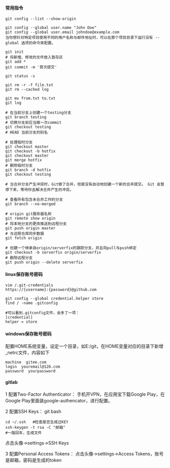 #### 常用指令
```
git config --list --show-origin

git config --global user.name "John Doe"
git config --global user.email johndoe@example.com
当你想针对特定项目使用不同的用户名称与邮件地址时，可以在那个项目目录下运行没有 --global 选项的命令来配置。

git init
# 将新增、修改的文件放入暂存区
git add * 
git commit -m '首次提交'

git status -s

git rm -r -f file.txt
git rm --cached log

git mv from.txt to.txt
git log

# 在当前分支上创建一个testing分支
git branch testing
# 切换分支前应当做一次commit
git checkout testing
# HEAD 当前分支的别名

# 处理临时分支
git checkout master
git checkout -b hotfix
git checkout master
git merge hotfix
# 删除临时分支
git branch -d hotfix
git checkout testing

# 当合并分支产生冲突时，Git做了合并，但是没有自动地创建一个新的合并提交。 Git 会暂停下来，等待你去解决合并产生的冲突。 

# 查看所有包含未合并工作的分支
git branch --no-merged

# origin git服务器名称
git remote show origin
# 将本地分支的更改推送到远程分支
git push origin master
# 与远程仓库同步数据
git fetch origin

# 创建一个继承自origin/serverfix的跟踪分支，并且将pull与push绑定
git checkout -b serverfix origin/serverfix
# 删除远程分支
git push origin --delete serverfix

```

#### **linux保存账号密码**
```
vim /.git-credentials
https://{username}:{password}@github.com

git config --global credential.helper store
find / -name .gitconfig

#可以看到.gitconfig文件，会多了一项：
[credential]
helper = store
```

#### **windows保存账号密码**
配置HOME系统变量，设定一个目录，如E:/git，在HOME变量对应的目录下新增\_netrc文件，内容如下
```
machine  gitee.com
login  youremail@126.com
password  yourpassword
```

#### **gitlab**
1 配置Two-Factor Authenticator：
手机开VPN，在应用宝下载Google Play，在Google Play里面装google-authencator，进行配置。

2 配置SSH Keys：
git bash
```
cd ~/.ssh   #检查是否生成过KEY
ssh-keygen -t rsa -C "邮箱"
#一路回车，生成文件
```
点击头像->settings->SSH Keys

3 配置Personal Access Tokens：
点击头像->settings->Access Tokens，账号是邮箱，密码是生成的token
